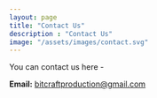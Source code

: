 ```yaml
---
layout: page
title: "Contact Us"
description : "Contact Us"
image: "/assets/images/contact.svg"
---
```


You can contact us here -

**Email:** <a href="mailto:bitcraftproduction@gmail.com">bitcraftproduction@gmail.com</a>
